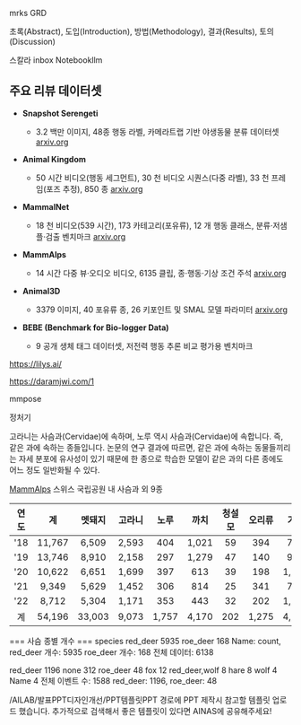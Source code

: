mrks
GRD

초록(Abstract), 도입(Introduction), 방법(Methodology), 결과(Results), 토의(Discussion)

스칼라 inbox
Notebookllm


## 주요 리뷰 데이터셋

- **Snapshot Serengeti**
    
    - 3.2 백만 이미지, 48종 행동 라벨, 카메라트랩 기반 야생동물 분류 데이터셋 [arxiv.org](https://arxiv.org/abs/1703.05830?utm_source=chatgpt.com)
        
- **Animal Kingdom**
    
    - 50 시간 비디오(행동 세그먼트), 30 천 비디오 시퀀스(다중 라벨), 33 천 프레임(포즈 추정), 850 종 [arxiv.org](https://arxiv.org/abs/2204.08129?utm_source=chatgpt.com)
        
- **MammalNet**
    
    - 18 천 비디오(539 시간), 173 카테고리(포유류), 12 개 행동 클래스, 분류·저샘플·검출 벤치마크 [arxiv.org](https://arxiv.org/abs/2306.00576?utm_source=chatgpt.com)
        
- **MammAlps**
    
    - 14 시간 다중 뷰·오디오 비디오, 6135 클립, 종·행동·기상 조건 주석 [arxiv.org](https://arxiv.org/abs/2503.18223?utm_source=chatgpt.com)
        
- **Animal3D**
    
    - 3379 이미지, 40 포유류 종, 26 키포인트 및 SMAL 모델 파라미터 [arxiv.org](https://arxiv.org/abs/2308.11737?utm_source=chatgpt.com)
        
- **BEBE (Benchmark for Bio-logger Data)**
    
    - 9 공개 생체 태그 데이터셋, 저전력 행동 추론 비교 평가용 벤치마크

https://lilys.ai/


https://daramjwi.com/1

mmpose 


정처기


고라니는 사슴과(Cervidae)에 속하며, 노루 역시 사슴과(Cervidae)에 속합니다. 즉, 같은 과에 속하는 종들입니다. 논문의 연구 결과에 따르면, 같은 과에 속하는 동물들끼리는 자세 분포에 유사성이 있기 때문에 한 종으로 학습한 모델이 같은 과의 다른 종에도 어느 정도 일반화될 수 있다.




[MammAlps](https://eceo-epfl.github.io/MammAlps/) 스위스 국립공원 내 사슴과 외 9종

| 연도  |   계    |  멧돼지   |  고라니  |  노루   |  까치   | 청설모 |  오리류  |  기타   |
| :-: | :----: | :----: | :---: | :---: | :---: | :-: | :---: | :---: |
| '18 | 11,767 | 6,509  | 2,593 |  404  | 1,021 | 59  |  394  |  787  |
| '19 | 13,746 | 8,910  | 2,158 |  297  | 1,279 | 47  |  140  |  915  |
| '20 | 10,622 | 6,651  | 1,699 |  397  |  613  | 39  |  198  | 1,025 |
| '21 | 9,349  | 5,629  | 1,452 |  306  |  814  | 25  |  341  |  782  |
| '22 | 8,712  | 5,304  | 1,171 |  353  |  443  | 32  |  202  | 1,207 |
|  계  | 54,196 | 33,003 | 9,073 | 1,757 | 4,170 | 202 | 1,275 | 4,716 |



=== 사슴 종별 개수 === 
species red_deer 5935
roe_deer 168 Name: count, 
red_deer 개수: 5935 
roe_deer 개수: 168 
전체 데이터: 6138


red_deer 1196
none 312
roe_deer 48 
fox 12 
red_deer,wolf 8 hare 8 wolf 4 Name
4
전체 이벤트 수: 1588
red_deer: 1196,
roe_deer: 48

/AILAB/발표PPT디자인개선/PPT템플릿PPT 경로에 PPT 제작시 참고할 템플릿  업로드 했습니다. 추가적으로 검색해서 좋은 템플릿이 있다면 AINAS에 공유해주세요! 